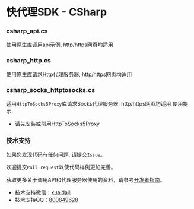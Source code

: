 # 快代理SDK - CSharp

### csharp_api.cs
使用原生库调用api示例, http/https网页均适用

### csharp_http.cs
使用原生库请求Http代理服务器, http/https网页均适用

### csharp_socks_httptosocks.cs
适用`HttpToSocks5Proxy`库请求Socks代理服务器, http/https网页均适用
使用提示:
* 请先安装或引用[HttpToSocks5Proxy](https://github.com/MihaZupan/HttpToSocks5Proxy)


### 技术支持

如果您发现代码有任何问题, 请提交`Issue`。

欢迎提交`Pull request`以使代码样例更加完善。

获取更多关于调用API和代理服务器使用的资料，请参考[开发者指南](https://help.kuaidaili.com/dev/api/)。

* 技术支持微信：<a href="https://img.kuaidaili.com/img/service_wx.jpg">kuaidaili</a>
* 技术支持QQ：<a href="http://q.url.cn/CDksXo?_type=wpa&qidian=true">800849628</a>
